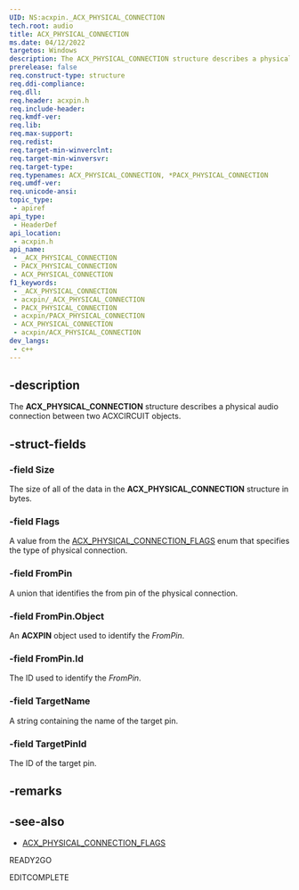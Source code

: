 ```yaml
---
UID: NS:acxpin._ACX_PHYSICAL_CONNECTION
tech.root: audio
title: ACX_PHYSICAL_CONNECTION
ms.date: 04/12/2022
targetos: Windows
description: The ACX_PHYSICAL_CONNECTION structure describes a physical audio connection between two ACXCIRCUIT objects.
prerelease: false
req.construct-type: structure
req.ddi-compliance: 
req.dll: 
req.header: acxpin.h
req.include-header: 
req.kmdf-ver: 
req.lib: 
req.max-support: 
req.redist: 
req.target-min-winverclnt: 
req.target-min-winversvr: 
req.target-type: 
req.typenames: ACX_PHYSICAL_CONNECTION, *PACX_PHYSICAL_CONNECTION
req.umdf-ver: 
req.unicode-ansi: 
topic_type:
 - apiref
api_type:
 - HeaderDef
api_location:
 - acxpin.h
api_name:
 - _ACX_PHYSICAL_CONNECTION
 - PACX_PHYSICAL_CONNECTION
 - ACX_PHYSICAL_CONNECTION
f1_keywords:
 - _ACX_PHYSICAL_CONNECTION
 - acxpin/_ACX_PHYSICAL_CONNECTION
 - PACX_PHYSICAL_CONNECTION
 - acxpin/PACX_PHYSICAL_CONNECTION
 - ACX_PHYSICAL_CONNECTION
 - acxpin/ACX_PHYSICAL_CONNECTION
dev_langs:
 - c++
---
```


## -description

The **ACX_PHYSICAL_CONNECTION** structure describes a physical audio connection between two ACXCIRCUIT objects.

## -struct-fields

### -field Size

The size of all of the data in the **ACX_PHYSICAL_CONNECTION** structure in bytes.

### -field Flags

A value from the [ACX_PHYSICAL_CONNECTION_FLAGS](ne-acxpin-acx_physical_connection_flags.md) enum that specifies the type of physical connection.

### -field FromPin

A union that identifies the from pin of the physical connection.

### -field FromPin.Object

An **ACXPIN** object used to identify the *FromPin*.

### -field FromPin.Id

The ID used to identify the *FromPin*.

### -field TargetName

A string containing the name of the target pin.

### -field TargetPinId

The ID of the target pin.

## -remarks

## -see-also

- [ACX_PHYSICAL_CONNECTION_FLAGS](ne-acxpin-acx_physical_connection_flags.md)

READY2GO

EDITCOMPLETE
